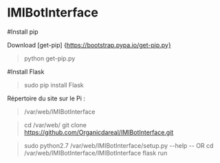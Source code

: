 # IMIBotInterface

#Install pip

Download [get-pip] {https://bootstrap.pypa.io/get-pip.py}
> python get-pip.py

#Install Flask
> sudo pip install Flask

Répertoire du site sur le Pi :
> /var/web/IMIBotInterface

> cd /var/web/
> git clone https://github.com/Organicdareal/IMIBotInterface.git

> sudo python2.7 /var/web/IMIBotInterface/setup.py --help
-- OR
> cd /var/web/IMIBotInterface/IMIBotInterface
> flask run